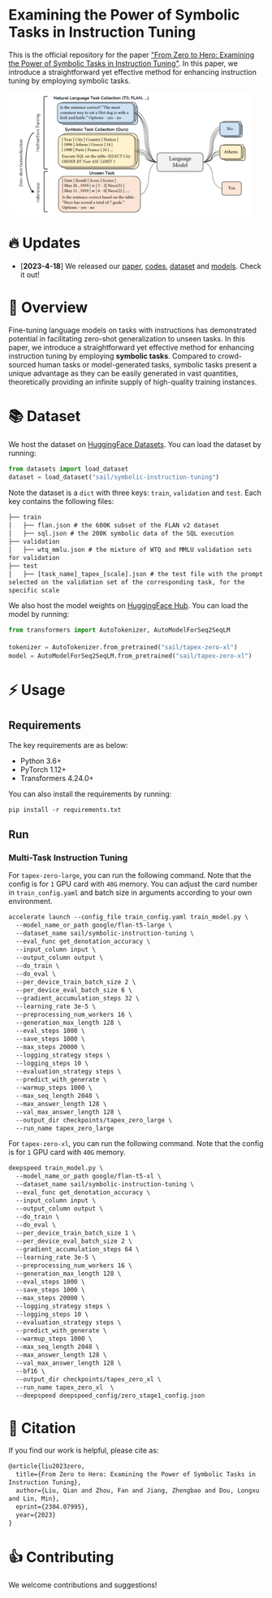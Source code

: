 # Examining the Power of Symbolic Tasks in Instruction Tuning

This is the official repository for the paper ["From Zero to Hero: Examining the Power of Symbolic Tasks in Instruction Tuning"](https://arxiv.org/abs/2304.07995). In this paper, we introduce a straightforward yet effective method for enhancing instruction tuning by employing symbolic tasks. 

<img src="misc/tapex-zero.jpg" align="middle" width="95%">

# 🔥 Updates
- [**2023-4-18**] We released our [paper](https://arxiv.org/abs/2304.07995), [codes](https://github.com/sail-sg/TAPEX-Zero), [dataset](https://huggingface.co/datasets/sail/symbolic-instruction-tuning) and [models](https://huggingface.co/models?search=sail/tapex-zero). Check it out!


# 🏴󠁶󠁵󠁭󠁡󠁰󠁿 Overview

Fine-tuning language models on tasks with instructions has demonstrated potential in facilitating zero-shot generalization to unseen tasks. In this paper, we introduce a straightforward yet effective method for enhancing instruction tuning by employing **symbolic tasks**. Compared to crowd-sourced human tasks or model-generated tasks, symbolic tasks present a unique advantage as they can be easily generated in vast quantities, theoretically providing an infinite supply of high-quality training instances.

# 📚 Dataset

We host the dataset on [HuggingFace Datasets](https://huggingface.co/datasets/sail/symbolic-instruction-tuning). You can load the dataset by running:

```python
from datasets import load_dataset
dataset = load_dataset("sail/symbolic-instruction-tuning")
```

Note the dataset is a `dict` with three keys: `train`, `validation` and `test`. Each key contains the following files:

```
├── train
│   ├── flan.json # the 600K subset of the FLAN v2 dataset
│   ├── sql.json # the 200K symbolic data of the SQL execution
├── validation
│   ├── wtq_mmlu.json # the mixture of WTQ and MMLU validation sets for validation
├── test
│   ├── [task_name]_tapex_[scale].json # the test file with the prompt selected on the validation set of the corresponding task, for the specific scale
```

We also host the model weights on [HuggingFace Hub](https://huggingface.co/models?search=sail/tapex-zero). You can load the model by running:

```python
from transformers import AutoTokenizer, AutoModelForSeq2SeqLM

tokenizer = AutoTokenizer.from_pretrained("sail/tapex-zero-xl")
model = AutoModelForSeq2SeqLM.from_pretrained("sail/tapex-zero-xl")
```

# ⚡️ Usage

## Requirements

The key requirements are as below:

- Python 3.6+
- PyTorch 1.12+
- Transformers 4.24.0+

You can also install the requirements by running:
```shell
pip install -r requirements.txt
```

## Run

### Multi-Task Instruction Tuning

For `tapex-zero-large`, you can run the following command. Note that the config is for `1` GPU card with `40G` memory. You can adjust the card number in `train_config.yaml` and batch size in arguments according to your own environment.

```shell
accelerate launch --config_file train_config.yaml train_model.py \
  --model_name_or_path google/flan-t5-large \
  --dataset_name sail/symbolic-instruction-tuning \
  --eval_func get_denotation_accuracy \
  --input_column input \
  --output_column output \
  --do_train \
  --do_eval \
  --per_device_train_batch_size 2 \
  --per_device_eval_batch_size 6 \
  --gradient_accumulation_steps 32 \
  --learning_rate 3e-5 \
  --preprocessing_num_workers 16 \
  --generation_max_length 128 \
  --eval_steps 1000 \
  --save_steps 1000 \
  --max_steps 20000 \
  --logging_strategy steps \
  --logging_steps 10 \
  --evaluation_strategy steps \
  --predict_with_generate \
  --warmup_steps 1000 \
  --max_seq_length 2048 \
  --max_answer_length 128 \
  --val_max_answer_length 128 \
  --output_dir checkpoints/tapex_zero_large \
  --run_name tapex_zero_large
```

For `tapex-zero-xl`, you can run the following command. Note that the config is for `1` GPU card with `40G` memory.

```shell
deepspeed train_model.py \
  --model_name_or_path google/flan-t5-xl \
  --dataset_name sail/symbolic-instruction-tuning \
  --eval_func get_denotation_accuracy \
  --input_column input \
  --output_column output \
  --do_train \
  --do_eval \
  --per_device_train_batch_size 1 \
  --per_device_eval_batch_size 2 \
  --gradient_accumulation_steps 64 \
  --learning_rate 3e-5 \
  --preprocessing_num_workers 16 \
  --generation_max_length 128 \
  --eval_steps 1000 \
  --save_steps 1000 \
  --max_steps 20000 \
  --logging_strategy steps \
  --logging_steps 10 \
  --evaluation_strategy steps \
  --predict_with_generate \
  --warmup_steps 1000 \
  --max_seq_length 2048 \
  --max_answer_length 128 \
  --val_max_answer_length 128 \
  --bf16 \
  --output_dir checkpoints/tapex_zero_xl \
  --run_name tapex_zero_xl  \
  --deepspeed deepspeed_config/zero_stage1_config.json
```

# 💬 Citation
If you find our work is helpful, please cite as:
```
@article{liu2023zero,
  title={From Zero to Hero: Examining the Power of Symbolic Tasks in Instruction Tuning},
  author={Liu, Qian and Zhou, Fan and Jiang, Zhengbao and Dou, Longxu and Lin, Min},
  eprint={2304.07995},
  year={2023}
}
```

# 👍 Contributing

We welcome contributions and suggestions!
